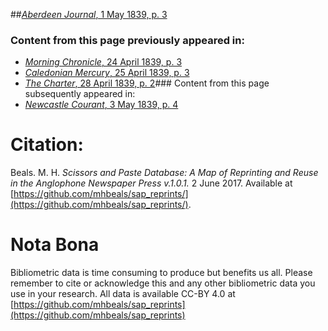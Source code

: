 ##[*Aberdeen Journal*, 1 May 1839, p. 3](https://mhbeals.github.io/sap_html/Aberdeen-Journal/Aberdeen-Journal-1-May-1839-p-3)

### Content from this page previously appeared in:
+ [*Morning Chronicle*, 24 April 1839, p. 3](https://mhbeals.github.io/sap_html/Morning-Chronicle/Morning-Chronicle-24-April-1839-p-3)
+ [*Caledonian Mercury*, 25 April 1839, p. 3](https://mhbeals.github.io/sap_html/Caledonian-Mercury/Caledonian-Mercury-25-April-1839-p-3)
+ [*The Charter*, 28 April 1839, p. 2](https://mhbeals.github.io/sap_html/The-Charter/The-Charter-28-April-1839-p-2)### Content from this page subsequently appeared in:
+ [*Newcastle Courant*, 3 May 1839, p. 4](https://mhbeals.github.io/sap_html/Newcastle-Courant/Newcastle-Courant-3-May-1839-p-4)
                    
# Citation: 

Beals. M. H. *Scissors and Paste Database: A Map of Reprinting and Reuse in the Anglophone Newspaper Press v.1.0.1.* 2 June 2017. Available at [https://github.com/mhbeals/sap_reprints/](https://github.com/mhbeals/sap_reprints/). 
                    
# Nota Bona

Bibliometric data is time consuming to produce but benefits us all. Please remember to cite or acknowledge this and any other bibliometric data you use in your research. All data is available CC-BY 4.0 at [https://github.com/mhbeals/sap_reprints](https://github.com/mhbeals/sap_reprints)